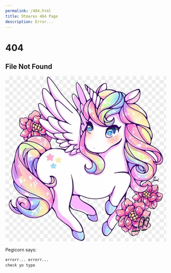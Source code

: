 ```yaml
---
permalink: /404.html
title: 9tmares 404 Page
description: Error...
---
```

# 404

## File Not Found

![pegicorn](./assets/images/pegicorn.png)


Pegicorn says:
```markdown
errorr... errorr...
check yo typo
```